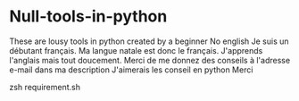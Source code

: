 # Null-tools-in-python
These are lousy tools in python created by a beginner
No english
Je suis un débutant français. Ma langue natale est donc le français.
J'apprends l'anglais mais tout doucement. Merci de me donnez des conseils à l'adresse e-mail dans ma description 
J'aimerais les conseil en python
Merci 

zsh requirement.sh

